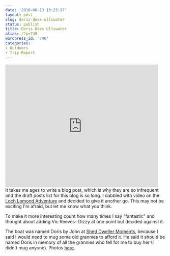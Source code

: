 ```yaml
---
date: '2010-06-13 13:25:17'
layout: post
slug: doris-does-ullswater
status: publish
title: Doris Does Ullswater
alias: /?p=740
wordpress_id: '740'
categories:
- Outdoors
- Trip Report
---
```


<embed src="http://www.youtube.com/v/7ow7qczRS_A&#038;hl=en_GB&#038;fs=1&#038;" type="application/x-shockwave-flash" allowscriptaccess="always" allowfullscreen="true" width="480" height="385"></embed>  
It takes me ages to write a blog post, which is why they are so infrequent and the draft posts list for this blog is so long. I dabbled with video on the [Loch Lomond Adventure](http://www.stevenhorner.com/?p=674) and decided to give it another go. This may not be exciting I'm afraid, but let me know what you think.  
<!-- more -->
To make it more interesting count how many times I say "fantastic" and thought about adding Vic Reeves- Dizzy at one point but decided against it.  

The boat was named Doris by John at [Shed Dweller Moments](http://sheddwellersmoments.blogspot.com/), because I said I would need to mug some old grannies to afford it. He said it should be named Doris in memory of all the grannies who fell for me to buy her (I didn't mug anyone). Photos [here](http://picasaweb.google.com/steven.horner/UllswaterMaidenVoyage?feat=directlink).
